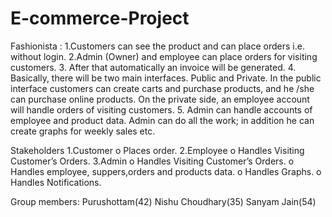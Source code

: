 # E-commerce-Project
Fashionista :
1.Customers can see the product and can place orders i.e. without login.
2.Admin (Owner) and employee can place orders for visiting customers.
3. After that automatically an invoice will be generated. 
4. Basically, there will be two main interfaces. Public and Private. In the public interface customers can create carts and purchase products, and he /she can purchase online products. On the private side, an employee account will handle orders of visiting customers.
5. Admin can handle accounts of employee and product data. Admin can do all the work; in addition he can create graphs for weekly sales etc.

 Stakeholders
1.Customer
o   Places order.
2.Employee 
o   Handles Visiting Customer’s Orders.
3.Admin 
o   Handles Visiting Customer’s Orders.
o   Handles employee, suppers,orders and products data.
o   Handles Graphs.
o   Handles Notifications.

Group members:
Purushottam(42)
Nishu Choudhary(35)
Sanyam Jain(54)







